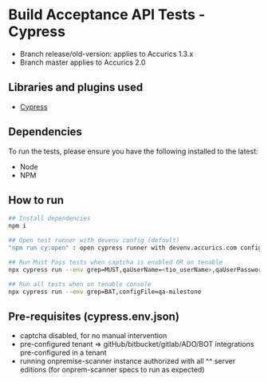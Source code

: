 # Build Acceptance API Tests - Cypress
- Branch release/old-version: applies to Accurics 1.3.x
- Branch master applies to Accurics 2.0

## Libraries and plugins used

- [Cypress](https://www.cypress.io/)

## Dependencies

To run the tests, please ensure you have the following installed to the latest:

- Node
- NPM

## How to run

```sh
## Install dependencies
npm i

## Open test runner with devenv config (default)
"npm run cy:open" : open cypress runner with devenv.accurics.com config

## Run Must Pass tests when captcha is enabled OR on tenable
npx cypress run --env grep=MUST,qaUserName=<tio_userName>,qaUserPassword=<tio_userPassword>,configFile=qa-milestone

## Run all tests when on tenable console
npx cypress run --env grep=BAT,configFile=qa-milestone
```

## Pre-requisites (cypress.env.json)
- captcha disabled, for no manual intervention
- pre-configured tenant => gitHub/bitbucket/gitlab/ADO/BOT integrations pre-configured in a tenant
- running onpremise-scanner instance authorized with all ^^ server editions (for onprem-scanner specs to run as expected)